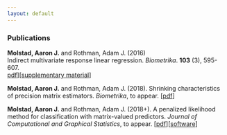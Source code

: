 ```yaml
---
layout: default
---
```

### Publications
**Molstad, Aaron J.** and Rothman, Adam J. (2016) <br>
Indirect multivariate response linear regression. *Biometrika*. **103** (3), 595-607.<br>
[pdf](https://academic.oup.com/biomet/article-abstract/103/3/595/1744444/Indirect-multivariate-response-linear-regression?redirectedFrom=fulltext)][[supplementary material](pages/IMRLR_Supp.pdf)]

**Molstad, Aaron J.** and Rothman, Adam J. (2018). Shrinking characteristics of precision matrix estimators. *Biometrika*, to appear. [[pdf](https://arxiv.org/abs/1704.04820)]

**Molstad, Aaron J.**  and Rothman, Adam J. (2018+). A penalized likelihood method for classification with matrix-valued predictors. *Journal of Computational and Graphical Statistics*, to appear. [[pdf](pages/MatrixLDA.pdf)][[software](https://cran.r-project.org/web/packages/MatrixLDA/.)]
